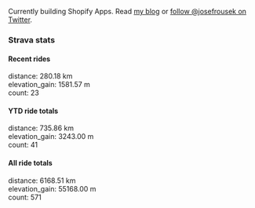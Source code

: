 Currently building Shopify Apps. Read [my blog](https://blog.rousek.name/) or [follow @josefrousek on Twitter](https://twitter.com/josefrousek).

### Strava stats

<!-- strava_stats starts -->
#### Recent rides

distance: 280.18 km  
elevation_gain: 1581.57 m  
count: 23


#### YTD ride totals

distance: 735.86 km  
elevation_gain: 3243.00 m  
count: 41


#### All ride totals

distance: 6168.51 km  
elevation_gain: 55168.00 m  
count: 571


<!-- strava_stats ends -->